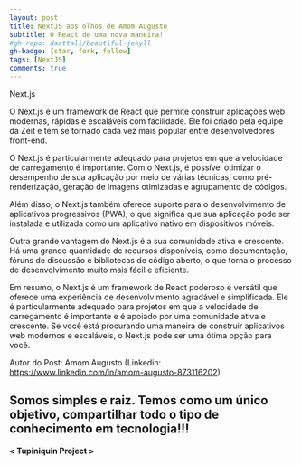```yaml
---
layout: post
title: NextJS aos olhos de Amom Augusto
subtitle: O React de uma nova maneira!
#gh-repo: daattali/beautiful-jekyll
gh-badge: [star, fork, follow]
tags: [NextJS]
comments: true
---
```


Next.js


O Next.js é um framework de React que permite construir aplicações web modernas, rápidas e escaláveis com facilidade. Ele foi criado pela equipe da Zeit e tem se tornado cada vez mais popular entre desenvolvedores front-end.

O Next.js é particularmente adequado para projetos em que a velocidade de carregamento é importante. Com o Next.js, é possível otimizar o desempenho de sua aplicação por meio de várias técnicas, como pré-renderização, geração de imagens otimizadas e agrupamento de códigos.

Além disso, o Next.js também oferece suporte para o desenvolvimento de aplicativos progressivos (PWA), o que significa que sua aplicação pode ser instalada e utilizada como um aplicativo nativo em dispositivos móveis.

Outra grande vantagem do Next.js é a sua comunidade ativa e crescente. Há uma grande quantidade de recursos disponíveis, como documentação, fóruns de discussão e bibliotecas de código aberto, o que torna o processo de desenvolvimento muito mais fácil e eficiente.

Em resumo, o Next.js é um framework de React poderoso e versátil que oferece uma experiência de desenvolvimento agradável e simplificada. Ele é particularmente adequado para projetos em que a velocidade de carregamento é importante e é apoiado por uma comunidade ativa e crescente. Se você está procurando uma maneira de construir aplicativos web modernos e escaláveis, o Next.js pode ser uma ótima opção para você.

Autor do Post: Amom Augusto (Linkedin: https://www.linkedin.com/in/amom-augusto-873116202)

## Somos simples e raiz. Temos como um único objetivo, compartilhar todo o tipo de conhecimento em tecnologia!!!

**< Tupiniquin Project >**